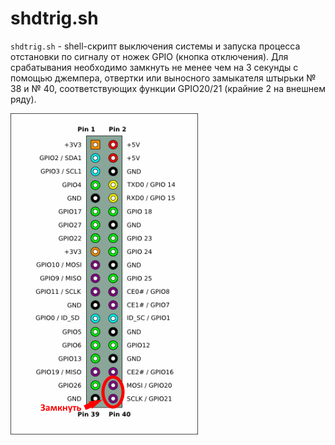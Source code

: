 # shdtrig.sh
`shdtrig.sh` - shell-скрипт выключения системы и запуска процесса отстановки по сигналу от ножек GPIO (кнопка отключения).
Для срабатывания необходимо замкнуть не менее чем на 3 секунды с помощью джемпера, отвертки или выносного замыкателя штырьки № 38 и № 40,
соответствующих функции GPIO20/21 (крайние 2 на внешнем ряду).  

![Схема замыкания ножек!](/img/sch.png "Схема замыкания ножек")
